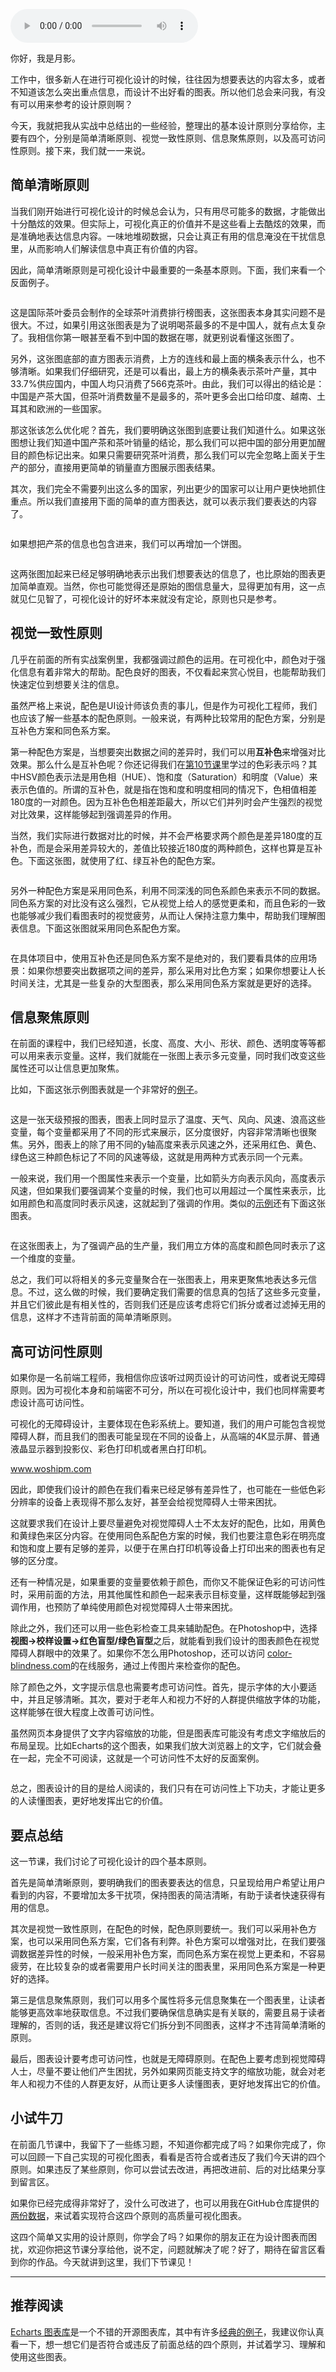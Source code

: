 <audio title="36 _ 设计（二）：如何理解可视化设计原则？" src="https://static001.geekbang.org/resource/audio/0f/7e/0ff97f142cb6975efce0f0b5423bd77e.mp3" controls="controls"></audio> 
<p>你好，我是月影。</p><p>工作中，很多新人在进行可视化设计的时候，往往因为想要表达的内容太多，或者不知道该怎么突出重点信息，而设计不出好看的图表。所以他们总会来问我，有没有可以用来参考的设计原则啊？</p><p>今天，我就把我从实战中总结出的一些经验，整理出的基本设计原则分享给你，主要有四个，分别是简单清晰原则、视觉一致性原则、信息聚焦原则，以及高可访问性原则。接下来，我们就一一来说。</p><h2>简单清晰原则</h2><p>当我们刚开始进行可视化设计的时候总会认为，只有用尽可能多的数据，才能做出十分酷炫的效果。但实际上，可视化真正的价值并不是这些看上去酷炫的效果，而是准确地表达信息内容。一味地堆砌数据，只会让真正有用的信息淹没在干扰信息里，从而影响人们解读信息中真正有价值的内容。</p><p>因此，简单清晰原则是可视化设计中最重要的一条基本原则。下面，我们来看一个反面例子。</p><p><a href="https://cloud.tencent.com/developer/article/1092742"><img src="https://static001.geekbang.org/resource/image/49/6d/490ac56e5fc4198acc68e5d0c703e86d.jpeg?wh=1920*1080" alt="" title="图片来源：cloud.tencent.com"></a></p><p>这是国际茶叶委员会制作的全球茶叶消费排行榜图表，这张图表本身其实问题不是很大。不过，如果引用这张图表是为了说明喝茶最多的不是中国人，就有点太复杂了。我相信你第一眼甚至看不到中国的数据在哪，就更别说看懂这张图了。</p><p>另外，这张图底部的直方图表示消费，上方的连线和最上面的横条表示什么，也不够清晰。如果我们仔细研究，还是可以看出，最上方的横条表示茶叶产量，其中33.7%供应国内，中国人均只消费了566克茶叶。由此，我们可以得出的结论是：中国是产茶大国，但茶叶消费数量不是最多的，茶叶更多会出口给印度、越南、土耳其和欧洲的一些国家。</p><!-- [[[read_end]]] --><p>那这张该怎么优化呢？首先，我们要明确这张图到底要让我们知道什么。如果这张图想让我们知道中国产茶和茶叶销量的结论，那么我们可以把中国的部分用更加醒目的颜色标记出来。如果只需要研究茶叶消费，那么我们可以完全忽略上面关于生产的部分，直接用更简单的销量直方图展示图表结果。</p><p>其次，我们完全不需要列出这么多的国家，列出更少的国家可以让用户更快地抓住重点。所以我们直接用下面的简单的直方图表达，就可以表示我们要表达的内容了。</p><p><img src="https://static001.geekbang.org/resource/image/bd/ff/bd1076146c0b00ba49b818cfyya0e6ff.jpeg?wh=1920*1080" alt=""></p><p>如果想把产茶的信息也包含进来，我们可以再增加一个饼图。</p><p><img src="https://static001.geekbang.org/resource/image/4a/03/4a9a6d569bdea90d44218947689e2603.jpeg?wh=1920*1080" alt=""></p><p>这两张图加起来已经足够明确地表示出我们想要表达的信息了，也比原始的图表更加简单直观。当然，你也可能觉得还是原始的图信息量大，显得更加有用，这一点就见仁见智了，可视化设计的好坏本来就没有定论，原则也只是参考。</p><h2>视觉一致性原则</h2><p>几乎在前面的所有实战案例里，我都强调过颜色的运用。在可视化中，颜色对于强化信息有着非常大的帮助。配色良好的图表，不仅看起来赏心悦目，也能帮助我们快速定位到想要关注的信息。</p><p>虽然严格上来说，配色是UI设计师该负责的事儿，但是作为可视化工程师，我们也应该了解一些基本的配色原则。一般来说，有两种比较常用的配色方案，分别是互补色方案和同色系方案。</p><p>第一种配色方案是，当想要突出数据之间的差异时，我们可以用<strong>互补色</strong>来增强对比效果。那么什么是互补色呢？你还记得我们在<a href="https://time.geekbang.org/column/article/260922">第10节课</a>里学过的色彩表示吗？其中HSV颜色表示法是用色相（HUE）、饱和度（Saturation）和明度（Value）来表示色值的。所谓的互补色，就是指在饱和度和明度相同的情况下，色相值相差180度的一对颜色。因为互补色色相差距最大，所以它们并列时会产生强烈的视觉对比效果，这样能够起到强调差异的作用。</p><p>当然，我们实际进行数据对比的时候，并不会严格要求两个颜色是差异180度的互补色，而是会采用差异较大的，差值比较接近180度的两种颜色，这样也算是互补色。下面这张图，就使用了红、绿互补色的配色方案。</p><p><img src="https://static001.geekbang.org/resource/image/1d/bf/1d7b028610e569f539bf86fdef5b70bf.jpeg?wh=1920*1080" alt=""></p><p>另外一种配色方案是采用同色系，利用不同深浅的同色系颜色来表示不同的数据。同色系方案的对比没有这么强烈，它从视觉上给人的感觉更柔和，而且色彩的一致也能够减少我们看图表时的视觉疲劳，从而让人保持注意力集中，帮助我们理解图表信息。下面这张图就采用同色系配色方案。</p><p><img src="https://static001.geekbang.org/resource/image/82/9b/82456812e205a9bb737d72efd272be9b.jpeg?wh=1920*1080" alt=""></p><p>在具体项目中，使用互补色还是同色系方案不是绝对的，我们要看具体的应用场景：如果你想要突出数据项之间的差异，那么采用对比色方案；如果你想要让人长时间关注，尤其是一些复杂的大型图表，那么采用同色系方案就是更好的选择。</p><h2>信息聚焦原则</h2><p>在前面的课程中，我们已经知道，长度、高度、大小、形状、颜色、透明度等等都可以用来表示变量。这样，我们就能在一张图上表示多元变量，同时我们改变这些属性还可以让信息更加聚焦。</p><p>比如，下面这张示例图表就是一个非常好的<a href="https://echarts.apache.org/examples/zh/editor.html?c=wind-barb">例子</a>。</p><p><img src="https://static001.geekbang.org/resource/image/f2/55/f23c22f1311458875f6fe56d33146855.jpeg?wh=1920*1080" alt=""></p><p>这是一张天级预报的图表，图表上同时显示了温度、天气、风向、风速、浪高这些变量，每个变量都采用了不同的形式来展示，区分度很好，内容非常清晰也很聚焦。另外，图表上的除了用不同的y轴高度来表示风速之外，还采用红色、黄色、绿色这三种颜色标记了不同的风速等级，这就是用两种方式表示同一个元素。</p><p>一般来说，我们用一个图属性来表示一个变量，比如箭头方向表示风向，高度表示风速，但如果我们要强调某个变量的时候，我们也可以用超过一个属性来表示，比如用颜色和高度同时表示风速，这就起到了强调的作用。类似的<a href="https://echarts.apache.org/examples/zh/editor.html?c=bar3d-punch-card&amp;gl=1">示例</a>还有下面这张图表。</p><p><img src="https://static001.geekbang.org/resource/image/70/88/7010097cc45c45e353f7ae1b4a425188.jpeg?wh=1920*1080" alt=""></p><p>在这张图表上，为了强调产品的生产量，我们用立方体的高度和颜色同时表示了这一个维度的变量。</p><p>总之，我们可以将相关的多元变量聚合在一张图表上，用来更聚焦地表达多元信息。不过，这么做的时候，我们要确定我们需要的信息真的包括了这些多元变量，并且它们彼此是有相关性的，否则我们还是应该考虑将它们拆分或者过滤掉无用的信息，这样才不违背前面的简单清晰原则。</p><h2>高可访问性原则</h2><p>如果你是一名前端工程师，我相信你应该听过网页设计的可访问性，或者说无障碍原则。因为可视化本身和前端密不可分，所以在可视化设计中，我们也同样需要考虑设计高可访问性。</p><p>可视化的无障碍设计，主要体现在色彩系统上。要知道，我们的用户可能包含视觉障碍人群，而且我们的图表可能呈现在不同的设备上，从高端的4K显示屏、普通液晶显示器到投影仪、彩色打印机或者黑白打印机。</p><p><a href="http://www.woshipm.com/pd/719815.html"><img src="https://static001.geekbang.org/resource/image/a2/52/a2d457yy89d62d5dfc96108b5fbe4252.jpeg?wh=1920*1080" alt="">www.woshipm.com</a></p><p>因此，即使我们设计的颜色在我们看来已经足够有差异性了，也可能在一些低色彩分辨率的设备上表现得不那么友好，甚至会给视觉障碍人士带来困扰。</p><p>这就要求我们在设计上要尽量避免对视觉障碍人士不太友好的配色，比如，用黄色和黄绿色来区分内容。在使用同色系配色方案的时候，我们也要注意色彩在明亮度和饱和度上要有足够的差异，以便于在黑白打印机等设备上打印出来的图表也有足够的区分度。</p><p>还有一种情况是，如果重要的变量要依赖于颜色，而你又不能保证色彩的可访问性时，采用前面的方法，用其他属性和颜色一起来表示目标变量，这样既能够起到强调作用，也预防了单纯使用颜色对视觉障碍人士带来困扰。</p><p>除此之外，我们还可以用一些色彩检查工具来辅助配色。在Photoshop中，选择<strong>视图-&gt;校样设置-&gt;红色盲型/绿色盲型</strong>之后，就能看到我们设计的图表颜色在视觉障碍人群眼中的效果了。如果你不怎么用Photoshop，还可以访问 <a href="https://www.color-blindness.com/coblis-color-blindness-simulator/">color-blindness.com</a>的在线服务，通过上传图片来检查你的配色。</p><p>除了颜色之外，文字提示信息也需要考虑可访问性。首先，提示字体的大小要适中，并且足够清晰。其次，要对于老年人和视力不好的人群提供缩放字体的功能，这样能够在很大程度上改善可访问性。</p><p>虽然网页本身提供了文字内容缩放的功能，但是图表库可能没有考虑文字缩放后的布局呈现。比如Echarts的这个图表，如果我们放大浏览器上的文字，它们就会叠在一起，完全不可阅读，这就是一个可访问性不太好的反面案例。</p><p><img src="https://static001.geekbang.org/resource/image/bf/ff/bf59e80aa18e8035e1283165416974ff.jpeg?wh=1920*1080" alt=""></p><p>总之，图表设计的目的是给人阅读的，我们只有在可访问性上下功夫，才能让更多的人读懂图表，更好地发挥出它的价值。</p><h2>要点总结</h2><p>这一节课，我们讨论了可视化设计的四个基本原则。</p><p>首先是简单清晰原则，要明确我们的图表要表达的信息，只呈现给用户希望让用户看到的内容，不要增加太多干扰项，保持图表的简洁清晰，有助于读者快速获得有用的信息。</p><p>其次是视觉一致性原则，在配色的时候，配色原则要统一。我们可以采用补色方案，也可以采用同色系方案，它们各有利弊。补色方案可以增强对比，在我们要强调数据差异性的时候，一般采用补色方案，而同色系方案在视觉上更柔和，不容易疲劳，在比较复杂的或者需要用户长时间关注的图表里，采用同色系方案是一种更好的选择。</p><p>第三是信息聚焦原则，我们可以用多个属性将多元信息聚集在一个图表里，让读者能够更高效率地获取信息。不过我们要确保信息确实是有关联的，需要且易于读者理解的，否则的话，我还是建议将它们拆分到不同图表，这样才不违背简单清晰的原则。</p><p>最后，图表设计要考虑可访问性，也就是无障碍原则。在配色上要考虑到视觉障碍人士，尽量不要让他们产生困扰，另外如果网页能支持文字的缩放功能，就会对老年人和视力不佳的人群更友好，从而让更多人读懂图表，更好地发挥出它的价值。</p><h2>小试牛刀</h2><p>在前面几节课中，我留下了一些练习题，不知道你都完成了吗？如果你完成了，你可以回顾一下自己实现的可视化图表，看看是否符合或者违反了我们今天讲的四个原则。如果违反了某些原则，你可以尝试去改进，再把改进前、后的对比结果分享到留言区。</p><p>如果你已经完成得非常好了，没什么可改进了，也可以用我在GitHub仓库提供的<a href="https://github.com/akira-cn/graphics/tree/master/data/weather">两份数据</a>，来试着实现符合这四个原则的高质量可视化图表。</p><p>这四个简单又实用的设计原则，你学会了吗？如果你的朋友正在为设计图表而困扰，欢迎你把这节课分享给他，说不定，问题就解决了呢？好了，期待在留言区看到你的作品。今天就讲到这里，我们下节课见！</p><hr><h2>推荐阅读</h2><p><a href="https://echarts.apache.org/zh/index.html">Echarts 图表库</a>是一个不错的开源图表库，其中有许多<a href="https://echarts.apache.org/examples/zh/index.html">经典的例子</a>，我建议你认真看一下，想一想它们是否符合或违反了前面总结的四个原则，并试着学习、理解和使用这些图表。</p>